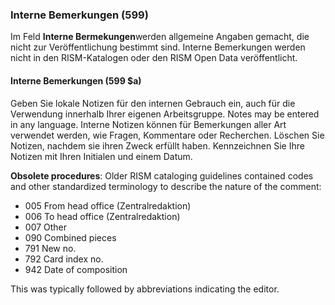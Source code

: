 ### Interne Bemerkungen (599)

Im Feld **Interne Bermekungen**werden allgemeine Angaben gemacht, die nicht zur Veröffentlichung bestimmt sind. Interne Bemerkungen werden nicht in den RISM-Katalogen oder den RISM Open Data veröffentlicht.

#### Interne Bemerkungen (599 $a)

Geben Sie lokale Notizen für den internen Gebrauch ein, auch für die Verwendung innerhalb Ihrer eigenen Arbeitsgruppe. Notes may be entered in any language. Interne Notizen können für Bemerkungen aller Art verwendet werden, wie Fragen, Kommentare oder Recherchen. Löschen Sie Notizen, nachdem sie ihren Zweck erfüllt haben. Kennzeichnen Sie Ihre Notizen mit Ihren Initialen und einem Datum.

**Obsolete procedures**: Older RISM cataloging guidelines contained codes and other standardized terminology to describe the nature of the comment:
- 005 From head office (Zentralredaktion)
- 006 To head office (Zentralredaktion)
- 007 Other
- 090 Combined pieces
- 791 New no.
- 792 Card index no.
- 942 Date of composition

This was typically followed by abbreviations indicating the editor.
